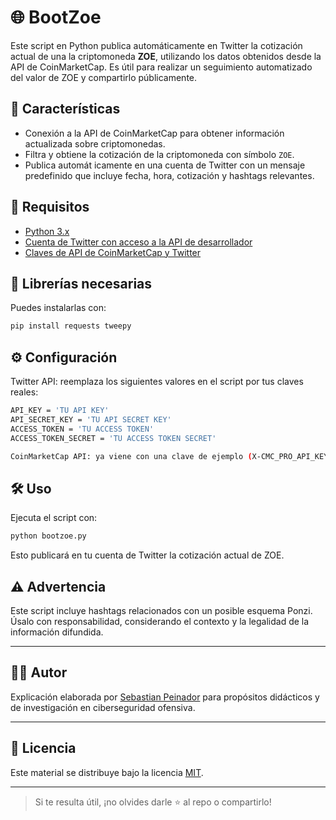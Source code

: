 # 🌐 BootZoe

Este script en Python publica automáticamente en Twitter la cotización actual de una la criptomoneda **ZOE**, utilizando los datos obtenidos desde la API de CoinMarketCap. Es útil para realizar un seguimiento automatizado del valor de ZOE y compartirlo públicamente.

## 📌 Características

- Conexión a la API de CoinMarketCap para obtener información actualizada sobre criptomonedas.
- Filtra y obtiene la cotización de la criptomoneda con símbolo `ZOE`.
- Publica automát icamente en una cuenta de Twitter con un mensaje predefinido que incluye fecha, hora, cotización y hashtags relevantes.

## 🧰 Requisitos

- [Python 3.x](https://www.python.org/downloads/)
- [Cuenta de Twitter con acceso a la API de desarrollador](https://developer.x.com/en)
- [Claves de API de CoinMarketCap y Twitter](https://coinmarketcap.com/)

## 💾 Librerías necesarias

Puedes instalarlas con:

```bash
pip install requests tweepy
```

## ⚙️ Configuración
Twitter API: reemplaza los siguientes valores en el script por tus claves reales:

```bash
API_KEY = 'TU API KEY'
API_SECRET_KEY = 'TU API SECRET KEY'
ACCESS_TOKEN = 'TU ACCESS TOKEN'
ACCESS_TOKEN_SECRET = 'TU ACCESS TOKEN SECRET'

CoinMarketCap API: ya viene con una clave de ejemplo (X-CMC_PRO_API_KEY), pero puedes cambiarla por tu propia clave obtenida desde CoinMarketCap Developer Portal.
```

## 🛠 Uso
Ejecuta el script con:
```bash
python bootzoe.py
```
Esto publicará en tu cuenta de Twitter la cotización actual de ZOE.

## ⚠️ Advertencia
Este script incluye hashtags relacionados con un posible esquema Ponzi. Úsalo con responsabilidad, considerando el contexto y la legalidad de la información difundida.

---

## 🧑‍🏫 Autor

Explicación elaborada por [Sebastian Peinador](https://www.linkedin.com/in/sebastian-j-peinador/) para propósitos didácticos y de investigación en ciberseguridad ofensiva.

---

## 📄 Licencia

Este material se distribuye bajo la licencia [MIT](LICENSE).

---

> Si te resulta útil, ¡no olvides darle ⭐ al repo o compartirlo!
